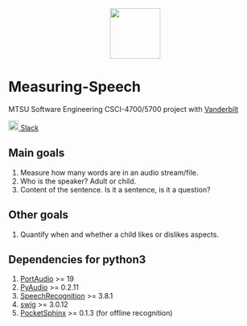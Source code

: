 <center><img src="https://i.imgur.com/iLqILvT.png" height=100 width=100></img></center>

# Measuring-Speech
MTSU Software Engineering CSCI-4700/5700 project with <a href="http://research.vuse.vanderbilt.edu/rasl/pase-cane-homepage/">Vanderbilt</a>

<img src="https://cdn0.iconfinder.com/data/icons/tuts/256/slack_alt.png" height="20" width="20"><a href="https://mtsu-csci4700-speech.slack.com"> Slack</a></img>

## Main goals
1. Measure how many words are in an audio stream/file.
2. Who is the speaker? Adult or child.
3. Content of the sentence. Is it a sentence, is it a question?

## Other goals
1. Quantify when and whether a child likes or dislikes aspects. 

## Dependencies for python3
1. <a href="http://www.portaudio.com/">PortAudio</a> >= 19
1. <a href="https://people.csail.mit.edu/hubert/pyaudio/">PyAudio</a> >= 0.2.11
2. <a href="https://pypi.python.org/pypi/SpeechRecognition/">SpeechRecognition</a> >= 3.8.1
3. <a href="http://www.swig.org/download.html">swig</a> >= 3.0.12
3. <a href="https://github.com/cmusphinx/pocketsphinx">PocketSphinx</a> >= 0.1.3 (for offline recognition)
